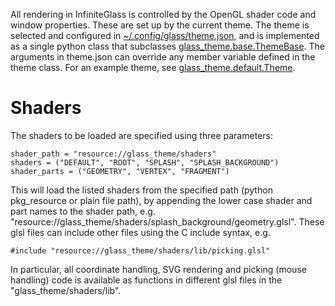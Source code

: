 All rendering in InfiniteGlass is controlled by the OpenGL shader code
and window properties. These are set up by the current theme. The
theme is selected and configured in
[~/.config/glass/theme.json](../glass-config-init/glass_config_init/theme.json),
and is implemented as a single python class that subclasses
[glass_theme.base.ThemeBase](../glass-theme/glass_theme/base.py). The
arguments in theme.json can override any member variable defined in
the theme class. For an example theme, see
[glass_theme.default.Theme](../glass-theme/glass_theme/default.py).

# Shaders

The shaders to be loaded are specified using three parameters:

    shader_path = "resource://glass_theme/shaders"
    shaders = ("DEFAULT", "ROOT", "SPLASH", "SPLASH_BACKGROUND")
    shader_parts = ("GEOMETRY", "VERTEX", "FRAGMENT")

This will load the listed shaders from the specified path (python
pkg_resource or plain file path), by appending the lower case shader
and part names to the shader path, e.g.
"resource://glass_theme/shaders/splash_background/geometry.glsl".
These glsl files can include other files using the C include syntax,
e.g.

    #include "resource://glass_theme/shaders/lib/picking.glsl"

In particular, all coordinate handling, SVG rendering and picking
(mouse handling) code is available as functions in different glsl
files in the "glass_theme/shaders/lib".
